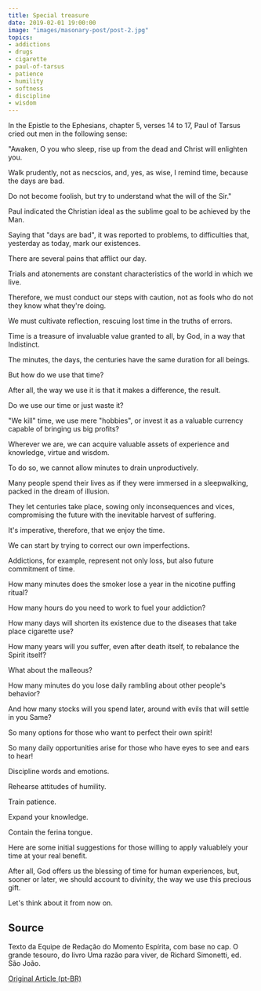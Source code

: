 ```yaml
---
title: Special treasure
date: 2019-02-01 19:00:00
image: "images/masonary-post/post-2.jpg"
topics: 
- addictions
- drugs
- cigarette
- paul-of-tarsus
- patience
- humility
- softness
- discipline
- wisdom
---
```


In the Epistle to the Ephesians, chapter 5, verses 14 to 17, Paul of Tarsus
cried out men in the following sense:

"Awaken, O you who sleep, rise up from the dead and Christ will enlighten you.

Walk prudently, not as necscios, and, yes, as wise, I remind time,
because the days are bad.

Do not become foolish, but try to understand what the will of the
Sir."

Paul indicated the Christian ideal as the sublime goal to be achieved by the
Man.

Saying that "days are bad", it was reported to problems, to difficulties
that, yesterday as today, mark our existences.

There are several pains that afflict our day.

Trials and atonements are constant characteristics of the world in which we live.

Therefore, we must conduct our steps with caution, not as fools who do not
they know what they're doing.

We must cultivate reflection, rescuing lost time in the truths of errors.

Time is a treasure of invaluable value granted to all, by God, in a way that
Indistinct.

The minutes, the days, the centuries have the same duration for all beings.

But how do we use that time?

After all, the way we use it is that it makes a difference, the result.

Do we use our time or just waste it?

"We kill" time, we use mere "hobbies", or invest it as a
valuable currency capable of bringing us big profits?

Wherever we are, we can acquire valuable assets of experience and
knowledge, virtue and wisdom.

To do so, we cannot allow minutes to drain unproductively.

Many people spend their lives as if they were immersed in a sleepwalking,
packed in the dream of illusion.

They let centuries take place, sowing only inconsequences and vices,
compromising the future with the inevitable harvest of suffering.

It's imperative, therefore, that we enjoy the time.

We can start by trying to correct our own imperfections.

Addictions, for example, represent not only loss, but also
future commitment of time.

How many minutes does the smoker lose a year in the nicotine puffing ritual?

How many hours do you need to work to fuel your addiction?

How many days will shorten its existence due to the diseases that take place
cigarette use?

How many years will you suffer, even after death itself, to rebalance the
Spirit itself?

What about the malleous?

How many minutes do you lose daily rambling about other people's behavior?

And how many stocks will you spend later, around with evils that will settle in you
Same?

So many options for those who want to perfect their own spirit!

So many daily opportunities arise for those who have eyes to see and
ears to hear!

Discipline words and emotions.

Rehearse attitudes of humility.

Train patience.

Expand your knowledge.

Contain the ferina tongue.

Here are some initial suggestions for those willing to apply valuablely
your time at your real benefit.

After all, God offers us the blessing of time for human experiences, but,
sooner or later, we should account to divinity, the way we use
this precious gift.

Let's think about it from now on.

## Source
Texto da Equipe de Redação do Momento Espírita, com base no cap. O grande
tesouro, do livro Uma razão para viver, de Richard Simonetti, ed. São João.

[Original Article (pt-BR)](http://momento.com.br/pt/ler_texto.php?id=1485)
